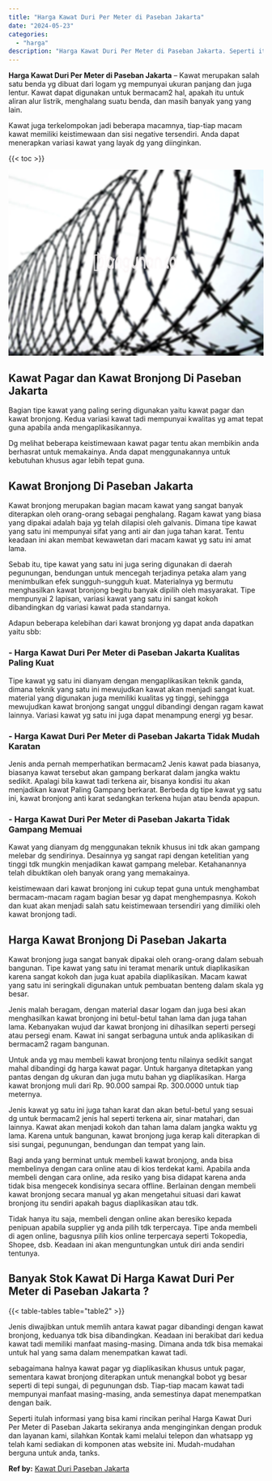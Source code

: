 ```yaml
---
title: "Harga Kawat Duri Per Meter di Paseban Jakarta"
date: "2024-05-23"
categories: 
  - "harga"
description: "Harga Kawat Duri Per Meter di Paseban Jakarta. Seperti itulah informasi yang bisa kami rincikan perihal Harga Kawat Duri Per Meter di Paseban Jakarta sekiran..."
---
```


**Harga Kawat Duri Per Meter di Paseban Jakarta** – Kawat merupakan salah satu benda yg dibuat dari logam yg mempunyai ukuran panjang dan juga lentur. Kawat dapat digunakan untuk bermacam2 hal, apakah itu untuk aliran alur listrik, menghalang suatu benda, dan masih banyak yang yang lain.

Kawat juga terkelompokan jadi beberapa macamnya, tiap-tiap macam kawat memiliki keistimewaan dan sisi negative tersendiri. Anda dapat menerapkan variasi kawat yang layak dg yang diinginkan.

{{< toc >}}

![Harga Kawat Duri Per Meter di Paseban Jakarta](/images/jual-kawat-murah44.png)

## Kawat Pagar dan Kawat Bronjong Di Paseban Jakarta

Bagian tipe kawat yang paling sering digunakan yaitu kawat pagar dan kawat bronjong. Kedua variasi kawat tadi mempunyai kwalitas yg amat tepat guna apabila anda mengaplikasikannya.

Dg melihat beberapa keistimewaan kawat pagar tentu akan membikin anda berhasrat untuk memakainya. Anda dapat menggunakannya untuk kebutuhan khusus agar lebih tepat guna.

## Kawat Bronjong Di Paseban Jakarta

Kawat bronjong merupakan bagian macam kawat yang sangat banyak diterapkan oleh orang-orang sebagai penghalang. Ragam kawat yang biasa yang dipakai adalah baja yg telah dilapisi oleh galvanis. Dimana tipe kawat yang satu ini mempunyai sifat yang anti air dan juga tahan karat. Tentu keadaan ini akan membat kewawetan dari macam kawat yg satu ini amat lama.

Sebab itu, tipe kawat yang satu ini juga sering digunakan di daerah pegunungan, bendungan untuk mencegah terjadinya petaka alam yang menimbulkan efek sungguh-sungguh kuat. Materialnya yg bermutu menghasilkan kawat bronjong begitu banyak dipilih oleh masyarakat. Tipe mempunyai 2 lapisan, variasi kawat yang satu ini sangat kokoh dibandingkan dg variasi kawat pada standarnya.

Adapun beberapa kelebihan dari kawat bronjong yg dapat anda dapatkan yaitu sbb:

### \- Harga Kawat Duri Per Meter di Paseban Jakarta Kualitas Paling Kuat

Tipe kawat yg satu ini dianyam dengan mengaplikasikan teknik ganda, dimana teknik yang satu ini mewujudkan kawat akan menjadi sangat kuat. material yang digunakan juga memiliki kualitas yg tinggi, sehingga mewujudkan kawat bronjong sangat unggul dibandingi dengan ragam kawat lainnya. Variasi kawat yg satu ini juga dapat menampung energi yg besar.

### \- Harga Kawat Duri Per Meter di Paseban Jakarta Tidak Mudah Karatan

Jenis anda pernah memperhatikan bermacam2 Jenis kawat pada biasanya, biasanya kawat tersebut akan gampang berkarat dalam jangka waktu sedikit. Apalagi bila kawat tadi terkena air, bisanya kondisi itu akan menjadikan kawat Paling Gampang berkarat. Berbeda dg tipe kawat yg satu ini, kawat bronjong anti karat sedangkan terkena hujan atau benda apapun.

### \- Harga Kawat Duri Per Meter di Paseban Jakarta Tidak Gampang Memuai

Kawat yang dianyam dg menggunakan teknik khusus ini tdk akan gampang melebar dg sendirinya. Desainnya yg sangat rapi dengan ketelitian yang tinggi tdk mungkin menjadikan kawat gampang melebar. Ketahanannya telah dibuktikan oleh banyak orang yang memakainya.

keistimewaan dari kawat bronjong ini cukup tepat guna untuk menghambat bermacam-macam ragam bagian besar yg dapat menghempasnya. Kokoh dan kuat akan menjadi salah satu keistimewaan tersendiri yang dimiliki oleh kawat bronjong tadi.

## Harga Kawat Bronjong Di Paseban Jakarta

Kawat bronjong juga sangat banyak dipakai oleh orang-orang dalam sebuah bangunan. Tipe kawat yang satu ini teramat menarik untuk diaplikasikan karena sangat kokoh dan juga kuat apabila diaplikasikan. Macam kawat yang satu ini seringkali digunakan untuk pembuatan benteng dalam skala yg besar.

Jenis malah beragam, dengan material dasar logam dan juga besi akan menghasilkan kawat bronjong ini betul-betul tahan lama dan juga tahan lama. Kebanyakan wujud dar kawat bronjong ini dihasilkan seperti persegi atau persegi enam. Kawat ini sangat serbaguna untuk anda aplikasikan di bermacam2 ragam bangunan.

Untuk anda yg mau membeli kawat bronjong tentu nilainya sedikit sangat mahal dibandingi dg harga kawat pagar. Untuk harganya ditetapkan yang pantas dengan dg ukuran dan juga mutu bahan yg diaplikasikan. Harga kawat bronjong muli dari Rp. 90.000 sampai Rp. 300.0000 untuk tiap meternya.

Jenis kawat yg satu ini juga tahan karat dan akan betul-betul yang sesuai dg untuk bermacam2 jenis hal seperti terkena air, sinar matahari, dan lainnya. Kawat akan menjadi kokoh dan tahan lama dalam jangka waktu yg lama. Karena untuk bangunan, kawat bronjong juga kerap kali diterapkan di sisi sungai, pegunungan, bendungan dan tempat yang lain.

Bagi anda yang berminat untuk membeli kawat bronjong, anda bisa membelinya dengan cara online atau di kios terdekat kami. Apabila anda membeli dengan cara online, ada resiko yang bisa didapat karena anda tidak bisa mengecek kondisinya secara offline. Berlainan dengan membeli kawat bronjong secara manual yg akan mengetahui situasi dari kawat bronjong itu sendiri apakah bagus diaplikasikan atau tdk.

Tidak hanya itu saja, membeli dengan online akan beresiko kepada penipuan apabila supplier yg anda pilih tdk terpercaya. Tipe anda membeli di agen online, bagusnya pilih kios online terpercaya seperti Tokopedia, Shopee, dsb. Keadaan ini akan menguntungkan untuk diri anda sendiri tentunya.

## Banyak Stok Kawat Di Harga Kawat Duri Per Meter di Paseban Jakarta ?

{{< table-tables table="table2" >}}

Jenis diwajibkan untuk memlih antara kawat pagar dibandingi dengan kawat bronjong, keduanya tdk bisa dibandingkan. Keadaan ini berakibat dari kedua kawat tadi memiliki manfaat masing-masing. Dimana anda tdk bisa memakai untuk hal yang sama dalam menempatkan kawat tadi.

sebagaimana halnya kawat pagar yg diaplikasikan khusus untuk pagar, sementara kawat bronjong diterapkan untuk menangkal bobot yg besar seperti di tepi sungai, di pegunungan dsb. Tiap-tiap macam kawat tadi mempunyai manfaat masing-masing, anda semestinya dapat menempatkan dengan baik.

Seperti itulah informasi yang bisa kami rincikan perihal Harga Kawat Duri Per Meter di Paseban Jakarta sekiranya anda menginginkan dengan produk dan layanan kami, silahkan Kontak kami melalui telepon dan whatsapp yg telah kami sediakan di komponen atas website ini. Mudah-mudahan berguna untuk anda, tanks.

**Ref by:** [Kawat Duri Paseban Jakarta](https://id.wikipedia.org/wiki/Kawat)
